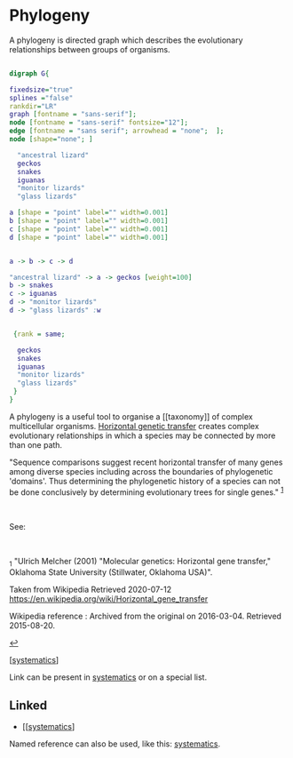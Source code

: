 # Phylogeny
A phylogeny is directed graph which describes the evolutionary relationships between groups of organisms.

```dot

digraph G{

fixedsize="true"
splines ="false"
rankdir="LR"
graph [fontname = "sans-serif"];
node [fontname = "sans-serif" fontsize="12"];
edge [fontname = "sans serif"; arrowhead = "none";  ];
node [shape="none"; ]

  "ancestral lizard" 
  geckos
  snakes
  iguanas
  "monitor lizards"
  "glass lizards"

a [shape = "point" label="" width=0.001]
b [shape = "point" label="" width=0.001]
c [shape = "point" label="" width=0.001]
d [shape = "point" label="" width=0.001]


a -> b -> c -> d 

"ancestral lizard" -> a -> geckos [weight=100]
b -> snakes
c -> iguanas
d -> "monitor lizards"
d -> "glass lizards" :w


 {rank = same; 

  geckos
  snakes
  iguanas
  "monitor lizards"
  "glass lizards"
 }
}

```

A phylogeny is a useful tool to organise a [[taxonomy]] of complex multicellular organisms. [Horizontal genetic transfer](horizontal-genetic-transfer.md) creates complex evolutionary relationships in which a species may be connected by more than one path. 

"Sequence comparisons suggest recent horizontal transfer of many genes among diverse species including across the boundaries of phylogenetic 'domains'. Thus determining the phylogenetic history of a species can not be done conclusively by determining evolutionary trees for single genes." <sup id="a1">[1](#f1)</sup>

<br>

See:

<br>




<sub id="f1">1</sub>
"Ulrich Melcher (2001) "Molecular genetics: Horizontal gene transfer," Oklahoma State University (Stillwater, Oklahoma USA)". 

Taken from Wikipedia Retrieved 2020-07-12 
https://en.wikipedia.org/wiki/Horizontal_gene_transfer 

Wikipedia reference :
Archived from the original on 2016-03-04. Retrieved 2015-08-20.

 [↩](#a1)



[[systematics]]



Link can be present in [systematics](systematics.md) or on a special list.

## Linked

- [[[systematics]]


Named reference can also be used, like this: [systematics].

[systematics]: systematics.md











[//begin]: # "Autogenerated link references for markdown compatibility"
[systematics]: systematics "Systematics"
[//end]: # "Autogenerated link references"